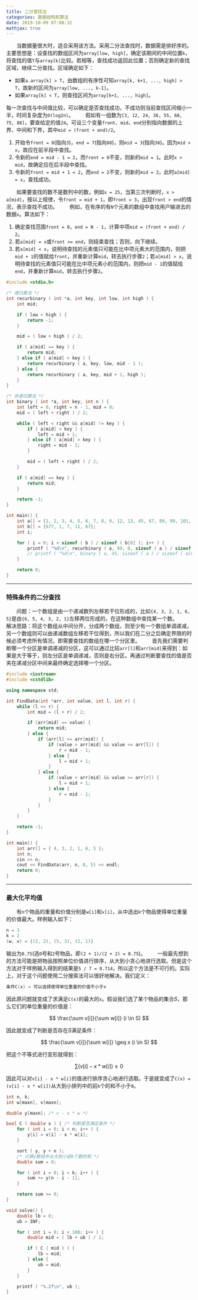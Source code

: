 ```yaml
---
title: 二分查找法
categories: 数据结构和算法
date: 2019-10-09 07:08:32
mathjax: true
---
```

&emsp;&emsp;当数据量很大时，适合采用该方法。采用二分法查找时，数据需是排好序的。主要思想是：设查找的数组区间为`array[low, high]`，确定该期间的中间位置`k`，将查找的值`T`与`array[k]`比较。若相等，查找成功返回此位置；否则确定新的查找区域，继续二分查找。区域确定如下：<!--more-->

- 如果`a.array[k] > T`，由数组的有序性可知`array[k, k+1, ..., high] > T`，故新的区间为`array[low, ..., k-1]`。
- 如果`array[k] < T`，则查找区间为`array[k+1, ..., high]`。

每一次查找与中间值比较，可以确定是否查找成功，不成功则当前查找区间缩小一半，时间复杂度为`O(log2n)`。
&emsp;&emsp;假如有一组数为`[3, 12, 24, 36, 55, 68, 75, 88]`，要查给定的值`24`。可设三个变量`front`、`mid`、`end`分别指向数据的上界、中间和下界，其中`mid = (front + end)/2`。

1. 开始令`front = 0`(指向`3`)，`end = 7`(指向`88`)，则`mid = 3`(指向`36`)。因为`mid > x`，故应在前半段中查找。
2. 令新的`end = mid - 1 = 2`，而`front = 0`不变，则新的`mid = 1`。此时`x > mid`，故确定应在后半段中查找。
3. 令新的`front = mid + 1 = 2`，而`end = 2`不变，则新的`mid = 2`，此时`a[mid] = x`，查找成功。

&emsp;&emsp;如果要查找的数不是数列中的数，例如`x = 25`，当第三次判断时，`x > a[mid]`，按以上规律，令`front = mid + 1`，即`front = 3`，出现`front > end`的情况，表示查找不成功。
&emsp;&emsp;例如，在有序的有`N`个元素的数组中查找用户输进去的数据`x`。算法如下：

1. 确定查找范围`front = 0`，`end = N - 1`，计算中项`mid = (front + end) / 2`。
2. 若`a[mid] = x`或`front >= end`，则结束查找；否则，向下继续。
3. 若`a[mid] < x`，说明待查找的元素值只可能在比中项元素大的范围内，则把`mid + 1`的值赋给`front`，并重新计算`mid`，转去执行步骤`2`；若`a[mid] > x`，说明待查找的元素值只可能在比中项元素小的范围内，则把`mid - 1`的值赋给`end`，并重新计算`mid`，转去执行步骤`2`。

``` cpp
#include <stdio.h>

/* 递归算法 */
int recurbinary ( int *a, int key, int low, int high ) {
    int mid;

    if ( low > high ) {
        return -1;
    }

    mid = ( low + high ) / 2;

    if ( a[mid] == key ) {
        return mid;
    } else if ( a[mid] > key ) {
        return recurbinary ( a, key, low, mid - 1 );
    } else {
        return recurbinary ( a, key, mid + 1, high );
    }
}

/* 非递归算法 */
int binary ( int *a, int key, int n ) {
    int left = 0, right = n - 1, mid = 0;
    mid = ( left + right ) / 2;

    while ( left < right && a[mid] != key ) {
        if ( a[mid] < key ) {
            left = mid + 1;
        } else if ( a[mid] > key ) {
            right = mid - 1;
        }

        mid = ( left + right ) / 2;
    }

    if ( a[mid] == key ) {
        return mid;
    }

    return -1;
}

int main() {
    int a[] = {1, 2, 3, 4, 5, 6, 7, 8, 9, 12, 13, 45, 67, 89, 99, 101, 111, 123, 134, 565, 677};
    int b[] = {677, 1, 7, 11, 67};
    int i;

    for ( i = 0; i < sizeof ( b ) / sizeof ( b[0] ); i++ ) {
        printf ( "%d\n", recurbinary ( a, 99, 0, sizeof ( a ) / sizeof ( a[0] ) - 1 ) );
        // printf ( "%d\n", binary ( a, 45, sizeof ( a ) / sizeof ( a[0] ) ) );
    }

    return 0;
}
```


---

### 特殊条件的二分查找

&emsp;&emsp;问题：一个数组是由一个递减数列左移若干位形成的，比如`{4, 3, 2, 1, 6, 5}`是由`{6, 5, 4, 3, 2, 1}`左移两位形成的，在这种数组中查找某一个数。
&emsp;&emsp;解决思路：将这个数组从中间分开，分成两个数组，则至少有一个数组单调递减，另一个数组则可以由递减数组左移若干位得到，所以我们在二分之后确定界限的时候必须考虑所有情况，即需要查找的数组在哪一个分区里。
&emsp;&emsp;首先我们需要判断哪一个分区是单调递减的分区，这可以通过比较`arr[l]`和`arr[mid]`来得到：如果是大于等于，则左分区是单调递减，否则是右分区。再通过判断要查找的值是否夹在递减分区中间来最终确定选择哪一个分区。

``` cpp
#include <iostream>
#include <cstdlib>

using namespace std;

int FindData(int *arr, int value, int l, int r) {
    while (l <= r) {
        int mid = (l + r) / 2;

        if (arr[mid] == value) {
            return mid;
        } else {
            if (arr[l] >= arr[mid]) {
                if (value > arr[mid] && value <= arr[l]) {
                    r = mid - 1;
                } else {
                    l = mid + 1;
                }
            } else {
                if (value < arr[mid] && value >= arr[r]) {
                    l = mid + 1;
                } else {
                    r = mid - 1;
                }
            }
        }
    }

    return -1;
}

int main() {
    int arr[] = { 4, 3, 2, 1, 6, 5 };
    int n;
    cin >> n;
    cout << FindData(arr, n, 0, 5) << endl;
    return 0;
}
```


---

### 最大化平均值

&emsp;&emsp;有`n`个物品的重量和价值分别是`w[i]`和`v[i]`，从中选出`k`个物品使得单位重量的价值最大。样例输入如下：

``` cpp
n = 3
k = 2
(w, v) = {(2, 2), (5, 3), (2, 1)}
```

输出为`0.75`(选`0`号和`2`号物品，即`(2 + 1)/(2 + 2) = 0.75`)。
&emsp;&emsp;一般最先想到的方法可能是把物品按照单位价值进行排序，从大到小贪心地进行选取。但是这个方法对于样例输入得到的结果是`5 / 7 = 0.714`，所以这个方法是不可行的。实际上，对于这个问题使用二分搜索法可以很好地解决。我们定义：

``` cpp
条件C(x) = 可以选择使得单位重量的价值不小于x
```

因此原问题就变成了求满足`C(x)`的最大的`x`。假设我们选了某个物品的集合$S$，那么它们的单位重量的价值是：

$$
\frac{\sum v[i]}{\sum w[i]} (i \in S)
$$

因此就变成了判断是否存在$S$满足条件：

$$
\frac{\sum v[i]}{\sum w[i]} \geq x (i \in S)
$$

把这个不等式进行变形就得到：

$$
\sum (v[i] - x * w[i]) \geq 0
$$

因此可以对`v[i] - x * w[i]`的值进行排序贪心地进行选取。于是就变成了`C(x) = (v[i] - x * w[i])`从大到小排列中的前`k`个的和不小于`0`。

``` cpp
int n, k;
int w[maxn], v[maxn];

double y[maxn]; /* v - x * w */

bool C ( double x ) { /* 判断是否满足条件 */
    for ( int i = 0; i < n; i++ ) {
        y[i] = v[i] - x * w[i];
    }

    sort ( y, y + n );
    /* 计算y数组中从大到小前k个数的和 */
    double sum = 0;

    for ( int i = 0; i < k; i++ ) {
        sum += y[n - i - 1];
    }

    return sum >= 0;
}

void solve() {
    double lb = 0;
    ub = INF;

    for ( int i = 0; i < 100; i++ ) {
        double mid = ( lb + ub ) / 2;

        if ( C ( mid ) ) {
            lb = mid;
        } else {
            ub = mid;
        }
    }

    printf ( "%.2f\n", ub );
}
```